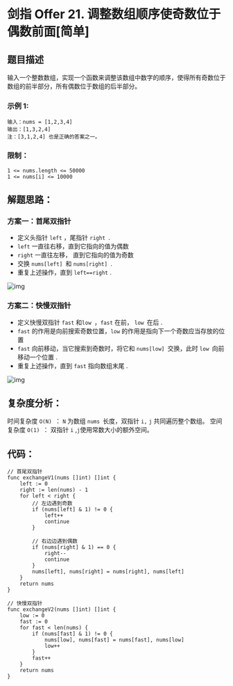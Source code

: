 # 剑指 Offer 21. 调整数组顺序使奇数位于偶数前面[简单]

## 题目描述

输入一个整数数组，实现一个函数来调整该数组中数字的顺序，使得所有奇数位于数组的前半部分，所有偶数位于数组的后半部分。

 

### 示例 1:

```
输入：nums = [1,2,3,4]
输出：[1,3,2,4] 
注：[3,1,2,4] 也是正确的答案之一。
```

### 限制：

```
1 <= nums.length <= 50000
1 <= nums[i] <= 10000
```

## 解题思路：

### 方案一：首尾双指针

- 定义头指针 `left` ，尾指针 `right `.
- `left` 一直往右移，直到它指向的值为偶数
- `right` 一直往左移， 直到它指向的值为奇数
- 交换 `nums[left] `和 `nums[right] `.
- 重复上述操作，直到 `left==right` .

![img](D:\www\better_study_for_golang\每日一题\images\f25bd8d3c3fd5d30969be2954685a21f67e254a6487c6d9d27edf6589a0fca55.gif)

### 方案二：快慢双指针

- 定义快慢双指针 `fast` 和`low `，`fast` 在前， `low `在后 .
- `fast` 的作用是向前搜索奇数位置，`low` 的作用是指向下一个奇数应当存放的位置
- `fast` 向前移动，当它搜索到奇数时，将它和 `nums[low] `交换，此时 `low `向前移动一个位置 .
- 重复上述操作，直到 `fast` 指向数组末尾 .

![img](D:\www\better_study_for_golang\每日一题\images\f607c90cfd7578d65a24a6aa513297900b681cfb72563168532765b636fd0c55.gif)


## 复杂度分析：

时间复杂度 `O(N) `： `N` 为数组 `nums `长度，双指针 `i,` `j` 共同遍历整个数组。
空间复杂度 `O(1) `： 双指针 `i` ,`j`使用常数大小的额外空间。



## 代码：

```
// 首尾双指针
func exchangeV1(nums []int) []int {
	left := 0
	right := len(nums) - 1
	for left < right {
		// 左边遇到奇数
		if (nums[left] & 1) != 0 {
			left++
			continue
		}

		// 右边边遇到偶数
		if (nums[right] & 1) == 0 {
			right--
			continue
		}
		nums[left], nums[right] = nums[right], nums[left]
	}
	return nums
}

// 快慢双指针
func exchangeV2(nums []int) []int {
	low := 0
	fast := 0
	for fast < len(nums) {
		if (nums[fast] & 1) != 0 {
			nums[low], nums[fast] = nums[fast], nums[low]
			low++
		}
		fast++
	}
	return nums
}
```

